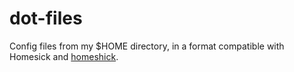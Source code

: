# dot-files

Config files from my $HOME directory, in a format compatible with Homesick and [homeshick](https://github.com/andsens/homeshick).
